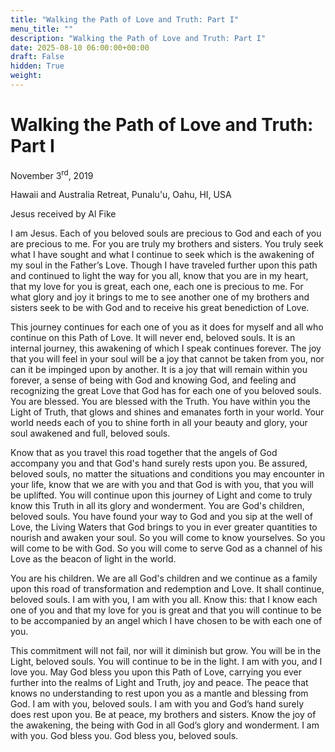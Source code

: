 ```yaml
---
title: "Walking the Path of Love and Truth: Part I"
menu_title: ""
description: "Walking the Path of Love and Truth: Part I"
date: 2025-08-10 06:00:00+00:00
draft: False
hidden: True
weight:
---
```

# Walking the Path of Love and Truth: Part I

November 3<sup>rd</sup>, 2019

Hawaii and Australia Retreat, Punalu'u, Oahu, HI, USA

Jesus received by Al Fike

I am Jesus. Each of you beloved souls are precious to God and each of you are precious to me. For you are truly my brothers and sisters. You truly seek what I have sought and what I continue to seek which is the awakening of my soul in the Father’s Love. Though I have traveled further upon this path and continued to light the way for you all, know that you are in my heart, that my love for you is great, each one, each one is precious to me. For what glory and joy it brings to me to see another one of my brothers and sisters seek to be with God and to receive his great benediction of Love.

This journey continues for each one of you as it does for myself and all who continue on this Path of Love. It will never end, beloved souls. It is an internal journey, this awakening of which I speak continues forever. The joy that you will feel in your soul will be a joy that cannot be taken from you, nor can it be impinged upon by another. It is a joy that will remain within you forever, a sense of being with God and knowing God, and feeling and recognizing the great Love that God has for each one of you beloved souls. You are blessed. You are blessed with the Truth. You have within you the Light of Truth, that glows and shines and emanates forth in your world. Your world needs each of you to shine forth in all your beauty and glory, your soul awakened and full, beloved souls.

Know that as you travel this road together that the angels of God accompany you and that God's hand surely rests upon you. Be assured, beloved souls, no matter the situations and conditions you may encounter in your life, know that we are with you and that God is with you, that you will be uplifted. You will continue upon this journey of Light and come to truly know this Truth in all its glory and wonderment. You are God's children, beloved souls. You have found your way to God and you sip at the well of Love, the Living Waters that God brings to you in ever greater quantities to nourish and awaken your soul. So you will come to know yourselves. So you will come to be with God. So you will come to serve God as a channel of his Love as the beacon of light in the world.

You are his children. We are all God's children and we continue as a family upon this road of transformation and redemption and Love. It shall continue, beloved souls. I am with you, I am with you all. Know this: that I know each one of you and that my love for you is great and that you will continue to be to be accompanied by an angel which I have chosen to be with each one of you.

This commitment will not fail, nor will it diminish but grow. You will be in the Light, beloved souls. You will continue to be in the light. I am with you, and I love you. May God bless you upon this Path of Love, carrying you ever further into the realms of Light and Truth, joy and peace. The peace that knows no understanding to rest upon you as a mantle and blessing from God. I am with you, beloved souls. I am with you and God’s hand surely does rest upon you. Be at peace, my brothers and sisters. Know the joy of the awakening, the being with God in all God’s glory and wonderment. I am with you. God bless you. God bless you, beloved souls. 
